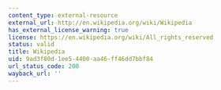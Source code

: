 ```yaml
---
content_type: external-resource
external_url: http://en.wikipedia.org/wiki/Wikipedia
has_external_license_warning: true
license: https://en.wikipedia.org/wiki/All_rights_reserved
status: valid
title: Wikipedia
uid: 9ad3f80d-1ee5-4400-aa46-ff46dd7bbf84
url_status_code: 200
wayback_url: ''
---
```

